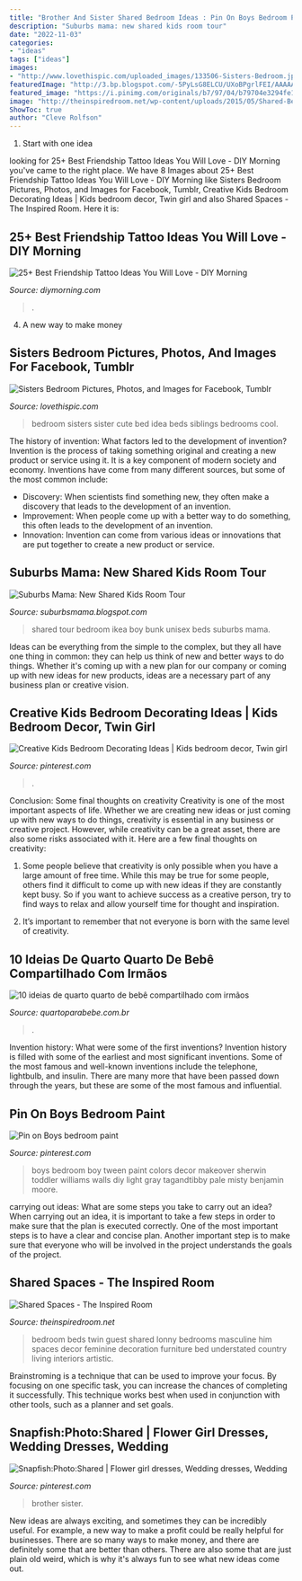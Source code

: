 ```yaml
---
title: "Brother And Sister Shared Bedroom Ideas : Pin On Boys Bedroom Paint"
description: "Suburbs mama: new shared kids room tour"
date: "2022-11-03"
categories:
- "ideas"
tags: ["ideas"]
images:
- "http://www.lovethispic.com/uploaded_images/133506-Sisters-Bedroom.jpg"
featuredImage: "http://3.bp.blogspot.com/-5PyLsG8ELCU/UXoBPgrlFEI/AAAAAAAAKUI/vGFhuPQfro8/s1600/kids+room+2.jpg"
featured_image: "https://i.pinimg.com/originals/b7/97/04/b79704e3294fe15f7bc4ebc95ad3b2af.jpg"
image: "http://theinspiredroom.net/wp-content/uploads/2015/05/Shared-Bedroom-with-Twin-Beds-Lonny.jpg"
ShowToc: true
author: "Cleve Rolfson"
---
```



 1. Start with one idea

	

		
looking for 25+ Best Friendship Tattoo Ideas You Will Love - DIY Morning you've came to the right place. We have 8 Images about 25+ Best Friendship Tattoo Ideas You Will Love - DIY Morning like Sisters Bedroom Pictures, Photos, and Images for Facebook, Tumblr, Creative Kids Bedroom Decorating Ideas | Kids bedroom decor, Twin girl and also Shared Spaces - The Inspired Room. Here it is:
		
    
## 25+ Best Friendship Tattoo Ideas You Will Love - DIY Morning

<img loading=lazy src="https://diymorning.com/wp-content/uploads/2019/07/21-friendship-tattoo-ideas.jpg" onerror="this.onerror=null;this.src='https://tse2.mm.bing.net/th?id=OIP.Dym7SFPCPZVoXTBM4EGqEAHaHa&amp;pid=15.1';" alt="25+ Best Friendship Tattoo Ideas You Will Love - DIY Morning">

_Source: diymorning.com_

>. 

	

4. A new way to make money 

    
## Sisters Bedroom Pictures, Photos, And Images For Facebook, Tumblr

<img loading=lazy src="http://www.lovethispic.com/uploaded_images/133506-Sisters-Bedroom.jpg" onerror="this.onerror=null;this.src='https://tse4.mm.bing.net/th?id=OIP.vYu0REPlZUM2n2ZOUAyNGQHaFT&amp;pid=15.1';" alt="Sisters Bedroom Pictures, Photos, and Images for Facebook, Tumblr">

_Source: lovethispic.com_

>bedroom sisters sister cute bed idea beds siblings bedrooms cool. 

	

The history of invention: What factors led to the development of invention?
Invention is the process of taking something original and creating a new product or service using it. It is a key component of modern society and economy. Inventions have come from many different sources, but some of the most common include: 
- Discovery: When scientists find something new, they often make a discovery that leads to the development of an invention. 
- Improvement: When people come up with a better way to do something, this often leads to the development of an invention. 
- Innovation: Invention can come from various ideas or innovations that are put together to create a new product or service.

    
## Suburbs Mama: New Shared Kids Room Tour

<img loading=lazy src="http://3.bp.blogspot.com/-5PyLsG8ELCU/UXoBPgrlFEI/AAAAAAAAKUI/vGFhuPQfro8/s1600/kids+room+2.jpg" onerror="this.onerror=null;this.src='https://tse3.mm.bing.net/th?id=OIP.1wboMS56GWcEZ5ld_gAdUAHaE6&amp;pid=15.1';" alt="Suburbs Mama: New Shared Kids Room Tour">

_Source: suburbsmama.blogspot.com_

>shared tour bedroom ikea boy bunk unisex beds suburbs mama. 

	

Ideas can be everything from the simple to the complex, but they all have one thing in common: they can help us think of new and better ways to do things. Whether it's coming up with a new plan for our company or coming up with new ideas for new products, ideas are a necessary part of any business plan or creative vision.

    
## Creative Kids Bedroom Decorating Ideas | Kids Bedroom Decor, Twin Girl

<img loading=lazy src="https://i.pinimg.com/736x/10/af/13/10af137477eabfb175a5033032b7d87d.jpg" onerror="this.onerror=null;this.src='https://tse4.mm.bing.net/th?id=OIP.UZ3yznHrTGfOidqnCHMysQHaLH&amp;pid=15.1';" alt="Creative Kids Bedroom Decorating Ideas | Kids bedroom decor, Twin girl">

_Source: pinterest.com_

>. 

	

Conclusion: Some final thoughts on creativity
Creativity is one of the most important aspects of life. Whether we are creating new ideas or just coming up with new ways to do things, creativity is essential in any business or creative project. However, while creativity can be a great asset, there are also some risks associated with it. Here are a few final thoughts on creativity: 
1. Some people believe that creativity is only possible when you have a large amount of free time. While this may be true for some people, others find it difficult to come up with new ideas if they are constantly kept busy. So if you want to achieve success as a creative person, try to find ways to relax and allow yourself time for thought and inspiration. 

2. It’s important to remember that not everyone is born with the same level of creativity.

    
## 10 Ideias De Quarto Quarto De Bebê Compartilhado Com Irmãos

<img loading=lazy src="http://www.quartoparabebe.com.br/wp-content/uploads/2016/09/quarto-de-bebe-irmaos.10.jpg" onerror="this.onerror=null;this.src='https://tse4.mm.bing.net/th?id=OIP.QSPBPrcK_sNmk-ntfCzUJgHaFj&amp;pid=15.1';" alt="10 ideias de quarto quarto de bebê compartilhado com irmãos">

_Source: quartoparabebe.com.br_

>. 

	

Invention history: What were some of the first inventions?
Invention history is filled with some of the earliest and most significant inventions. Some of the most famous and well-known inventions include the telephone, lightbulb, and insulin. There are many more that have been passed down through the years, but these are some of the most famous and influential.

    
## Pin On Boys Bedroom Paint

<img loading=lazy src="https://i.pinimg.com/originals/b7/97/04/b79704e3294fe15f7bc4ebc95ad3b2af.jpg" onerror="this.onerror=null;this.src='https://tse3.mm.bing.net/th?id=OIP.tx2mIYIwihhpF4XiKrnOEAHaKX&amp;pid=15.1';" alt="Pin on Boys bedroom paint">

_Source: pinterest.com_

>boys bedroom boy tween paint colors decor makeover sherwin toddler williams walls diy light gray tagandtibby pale misty benjamin moore. 

	

carrying out ideas: What are some steps you take to carry out an idea?
When carrying out an idea, it is important to take a few steps in order to make sure that the plan is executed correctly. One of the most important steps is to have a clear and concise plan. Another important step is to make sure that everyone who will be involved in the project understands the goals of the project.

    
## Shared Spaces - The Inspired Room

<img loading=lazy src="http://theinspiredroom.net/wp-content/uploads/2015/05/Shared-Bedroom-with-Twin-Beds-Lonny.jpg" onerror="this.onerror=null;this.src='https://tse1.mm.bing.net/th?id=OIP.3cof8KYx3cKFTmQHnC8UFQHaF7&amp;pid=15.1';" alt="Shared Spaces - The Inspired Room">

_Source: theinspiredroom.net_

>bedroom beds twin guest shared lonny bedrooms masculine him spaces decor feminine decoration furniture bed understated country living interiors artistic. 

	

Brainstroming is a technique that can be used to improve your focus. By focusing on one specific task, you can increase the chances of completing it successfully. This technique works best when used in conjunction with other tools, such as a planner and set goals.

    
## Snapfish:Photo:Shared | Flower Girl Dresses, Wedding Dresses, Wedding

<img loading=lazy src="https://i.pinimg.com/736x/52/84/f6/5284f69280cd013d5680b295c30a2b86--brother-sister-photo-gifts.jpg" onerror="this.onerror=null;this.src='https://tse3.mm.bing.net/th?id=OIP.9o2YSKXCj6n8gTZLde20zgHaKa&amp;pid=15.1';" alt="Snapfish:Photo:Shared | Flower girl dresses, Wedding dresses, Wedding">

_Source: pinterest.com_

>brother sister. 

	

New ideas are always exciting, and sometimes they can be incredibly useful. For example, a new way to make a profit could be really helpful for businesses. There are so many ways to make money, and there are definitely some that are better than others. There are also some that are just plain old weird, which is why it's always fun to see what new ideas come out.

